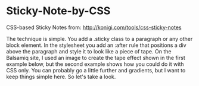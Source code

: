 Sticky-Note-by-CSS
==================

CSS-based Sticky Notes
from: http://konigi.com/tools/css-sticky-notes

The technique is simple. You add a .sticky class to a paragraph or any other block element. 
In the stylesheet you add an :after rule that positions a div above the paragraph and style it to look like a piece of tape. 
On the Balsamiq site, I used an image to create the tape effect shown in the first example below, but the second example shows how you could do it with CSS only. 
You can probably go a little further and gradients, but I want to keep things simple here. So let's take a look.
